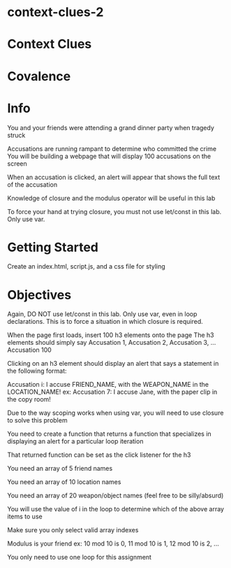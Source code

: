 # context-clues-2

# Context Clues
# Covalence

# Info
You and your friends were attending a grand dinner party when tragedy struck

Accusations are running rampant to determine who committed the crime
You will be building a webpage that will display 100 accusations on the screen

When an accusation is clicked, an alert will appear that shows the full text of the accusation

Knowledge of closure and the modulus operator will be useful in this lab

To force your hand at trying closure, you must not use let/const in this lab. Only use var.

# Getting Started
Create an index.html, script.js, and a css file for styling

# Objectives
Again, DO NOT use let/const in this lab. Only use var, even in loop declarations. This is to force a situation in which closure is required.

When the page first loads, insert 100 h3 elements onto the page
The h3 elements should simply say Accusation 1, Accusation 2, Accusation 3, ... Accusation 100

Clicking on an h3 element should display an alert that says a statement in the following format:

Accusation i: I accuse FRIEND_NAME, with the WEAPON_NAME in the LOCATION_NAME!
ex: Accusation 7: I accuse Jane, with the paper clip in the copy room!

Due to the way scoping works when using var, you will need to use closure to solve this problem

You need to create a function that returns a function that specializes in displaying an alert for a particular loop iteration

That returned function can be set as the click listener for the h3

You need an array of 5 friend names

You need an array of 10 location names

You need an array of 20 weapon/object names (feel free to be silly/absurd)

You will use the value of i in the loop to determine which of the above array items to use

Make sure you only select valid array indexes

Modulus is your friend
ex: 10 mod 10 is 0, 11 mod 10 is 1, 12 mod 10 is 2, ...

You only need to use one loop for this assignment